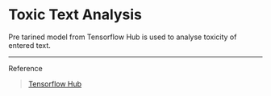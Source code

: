 # Toxic Text Analysis
Pre tarined model from Tensorflow Hub is used to analyse toxicity of entered text.
***
Reference   
>[Tensorflow Hub](https://tfhub.dev/tensorflow/toxicity/1)
